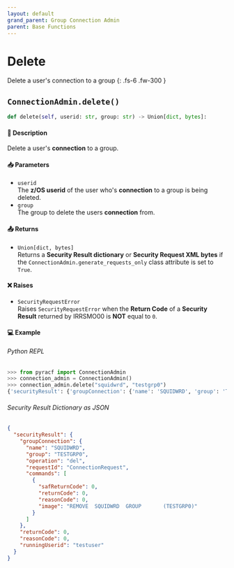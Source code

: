 ```yaml
---
layout: default
grand_parent: Group Connection Admin
parent: Base Functions
---
```


# Delete

Delete a user's connection to a group
{: .fs-6 .fw-300 }

## `ConnectionAdmin.delete()`

```python
def delete(self, userid: str, group: str) -> Union[dict, bytes]:
```

#### 📄 Description

Delete a user's **connection** to a group.

#### 📥 Parameters
* `userid`<br>
  The **z/OS userid** of the user who's **connection** to a group is being deleted.
* `group`<br>
  The group to delete the users **connection** from.

#### 📤 Returns
* `Union[dict, bytes]`<br>
  Returns a **Security Result dictionary** or **Security Request XML bytes** if the `ConnectionAdmin.generate_requests_only` class attribute is set to `True`.

#### ❌ Raises
* `SecurityRequestError`<br>
  Raises `SecurityRequestError` when the **Return Code** of a **Security Result** returned by IRRSMO00 is **NOT** equal to `0`.

#### 💻 Example

###### Python REPL
```python
>>> from pyracf import ConnectionAdmin
>>> connection_admin = ConnectionAdmin()
>>> connection_admin.delete("squidwrd", "testgrp0")
{'securityResult': {'groupConnection': {'name': 'SQUIDWRD', 'group': 'TESTGRP0', 'operation': 'del', 'requestId': 'ConnectionRequest', 'commands': [{'safReturnCode': 0, 'returnCode': 0, 'reasonCode': 0, 'image': 'REMOVE  SQUIDWRD  GROUP       (TESTGRP0)'}]}, 'returnCode': 0, 'reasonCode': 0, 'runningUserid': 'testuser'}}
```

###### Security Result Dictionary as JSON
```json
{
  "securityResult": {
    "groupConnection": {
      "name": "SQUIDWRD",
      "group": "TESTGRP0",
      "operation": "del",
      "requestId": "ConnectionRequest",
      "commands": [
        {
          "safReturnCode": 0,
          "returnCode": 0,
          "reasonCode": 0,
          "image": "REMOVE  SQUIDWRD  GROUP       (TESTGRP0)"
        }
      ]
    },
    "returnCode": 0,
    "reasonCode": 0,
    "runningUserid": "testuser"
  }
}
```